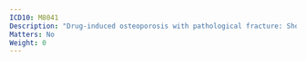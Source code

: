 ```yaml
---
ICD10: M8041
Description: "Drug-induced osteoporosis with pathological fracture: Shoulder region"
Matters: No
Weight: 0
---
```



